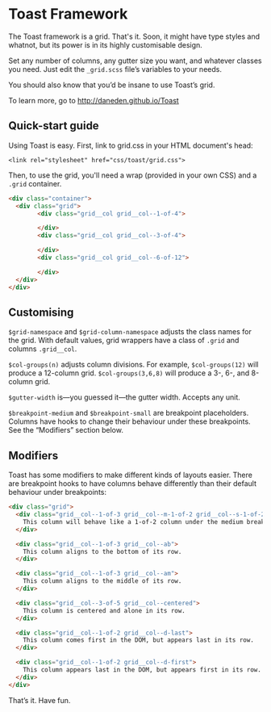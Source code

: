 # Toast Framework
The Toast framework is a grid. That's it. Soon, it might have type styles and whatnot, but its power is in its highly customisable design.

Set any number of columns, any gutter size you want, and whatever classes you need. Just edit the `_grid.scss` file’s variables to your needs.

You should also know that you’d be insane to use Toast’s grid.

To learn more, go to http://daneden.github.io/Toast

## Quick-start guide

Using Toast is easy. First, link to grid.css in your HTML document's head:

```<link rel="stylesheet" href="css/toast/grid.css">```

Then, to use the grid, you'll need a wrap (provided in your own CSS) and a `.grid` container.

```html
<div class="container">
  <div class="grid">
		<div class="grid__col grid__col--1-of-4">

		</div>
		<div class="grid__col grid__col--3-of-4">

		</div>
		<div class="grid__col grid__col--6-of-12">

		</div>
  </div>
</div>
```

## Customising

`$grid-namespace` and `$grid-column-namespace` adjusts the class names for the grid. With default values, grid wrappers have a class of `.grid` and columns `.grid__col`.

`$col-groups(n)` adjusts column divisions. For example, `$col-groups(12)` will produce a 12-column grid. `$col-groups(3,6,8)` will produce a 3-, 6-, and 8-column grid.

`$gutter-width` is—you guessed it—the gutter
width. Accepts any unit.

`$breakpoint-medium` and `$breakpoint-small` are breakpoint placeholders. Columns have hooks to change their behaviour under these breakpoints. See the “Modifiers” section below.

## Modifiers

Toast has some modifiers to make different kinds of layouts easier. There are breakpoint hooks to have columns behave differently than their default behaviour under breakpoints:

```html
<div class="grid">
  <div class="grid__col--1-of-3 grid__col--m-1-of-2 grid__col--s-1-of-2">
    This column will behave like a 1-of-2 column under the medium breakpoint and the small breakpoint.
  </div>

  <div class="grid__col--1-of-3 grid__col--ab">
    This column aligns to the bottom of its row.
  </div>

  <div class="grid__col--1-of-3 grid__col--am">
    This column aligns to the middle of its row.
  </div>

  <div class="grid__col--3-of-5 grid__col--centered">
    This column is centered and alone in its row.
  </div>

  <div class="grid__col--1-of-2 grid__col--d-last">
    This column comes first in the DOM, but appears last in its row.
  </div>

  <div class="grid__col--1-of-2 grid__col--d-first">
    This column appears last in the DOM, but appears first in its row.
  </div>
</div>
```

That’s it. Have fun.
